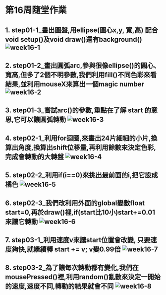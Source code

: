 # 第16周隨堂作業

## 1. step01-1_畫出圓盤,用ellipse(圓心x,y, 寬,高) 配合void setup()及void draw()還有background() ![week16-1](https://github.com/QASSBB/2020CCE/blob/gh-pages/week16/week16-1.png?raw=true)

## 2. step01-2_畫出圓弧arc,參與很像ellipse()的圓心、寬高,但多了2個不明參數,我們利用fill()不同色彩來看結果,並利用mouseX來算出一個magic number ![week16-2](https://github.com/QASSBB/2020CCE/blob/gh-pages/week16/week16-2.png?raw=true)

## 3. step01-3_嘗試arc()的參數,重點在了解 start 的意思,它可以讓圓弧轉動 ![week16-3](https://github.com/QASSBB/2020CCE/blob/gh-pages/week16/week16-3.png?raw=true)

## 4. step02-1_利用for迴圈,來畫出24片細細的小片,換算出角度,換算出shift位移量,再利用餘數來決定色彩,完成會轉動的大轉盤 ![week16-4](https://github.com/QASSBB/2020CCE/blob/gh-pages/week16/week16-4.png?raw=true)

## 5. step02-2_利用if(i==0)來挑出最前面的i,把它設成橘色 ![week16-5](https://github.com/QASSBB/2020CCE/blob/gh-pages/week16/week16-5.png?raw=true)

## 6. step02-3_我們改利用外面的global變數float start=0,再於draw()裡,if(start比10小)start+=0.01來讓它轉動 ![week16-6](https://github.com/QASSBB/2020CCE/blob/gh-pages/week16/week16-6.png?raw=true)

## 7. step03-1_利用速度v來讓start位置會改變, 只要速度夠快,就繼續轉 start += v;  v變0.99倍 ![week16-7](https://github.com/QASSBB/2020CCE/blob/gh-pages/week16/week16-7.png?raw=true)

## 8. step03-2_為了讓每次轉動都有變化,我們在mousePressed()裡,利用random()亂數來決定一開始的速度,速度不同,轉動的結果就會不同 ![week16-8](https://github.com/QASSBB/2020CCE/blob/gh-pages/week16/week16-8.png?raw=true)

